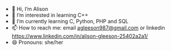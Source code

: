- 👋 Hi, I’m Alison
- 👀 I’m interested in learning C++
- 🌱 I’m currently learning C, Python, PHP and SQL
- 📫 How to reach me: email agleeson987@gmail.com or linkedin https://www.linkedin.com/in/alison-gleeson-25402a2a1/
- 😄 Pronouns: she/her
 <!--- 💞️ I’m looking to collaborate on ... --->
<!--- ⚡ Fun fact: ... --->

<!---
alig2004/alig2004 is a ✨ special ✨ repository because its `README.md` (this file) appears on your GitHub profile.
You can click the Preview link to take a look at your changes.
--->
